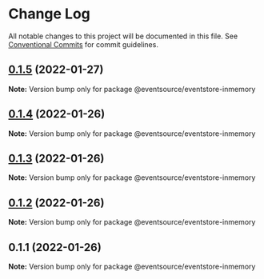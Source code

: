 # Change Log

All notable changes to this project will be documented in this file.
See [Conventional Commits](https://conventionalcommits.org) for commit guidelines.

## [0.1.5](https://github.com/thomasvargiu/eventsource-ts/compare/@eventsource/eventstore-inmemory@0.1.4...@eventsource/eventstore-inmemory@0.1.5) (2022-01-27)

**Note:** Version bump only for package @eventsource/eventstore-inmemory





## [0.1.4](https://github.com/thomasvargiu/eventsource-ts/compare/@eventsource/eventstore-inmemory@0.1.3...@eventsource/eventstore-inmemory@0.1.4) (2022-01-26)

**Note:** Version bump only for package @eventsource/eventstore-inmemory





## [0.1.3](https://github.com/thomasvargiu/eventsource-ts/compare/@eventsource/eventstore-inmemory@0.1.2...@eventsource/eventstore-inmemory@0.1.3) (2022-01-26)

**Note:** Version bump only for package @eventsource/eventstore-inmemory





## [0.1.2](https://github.com/thomasvargiu/eventsource-ts/compare/@eventsource/eventstore-inmemory@0.1.1...@eventsource/eventstore-inmemory@0.1.2) (2022-01-26)

**Note:** Version bump only for package @eventsource/eventstore-inmemory





## 0.1.1 (2022-01-26)

**Note:** Version bump only for package @eventsource/eventstore-inmemory
